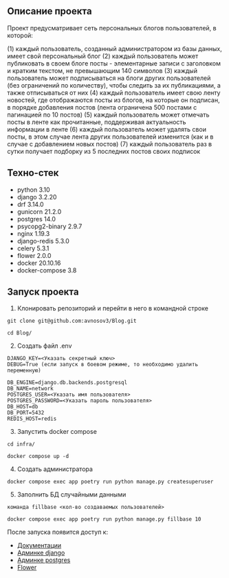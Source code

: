 ## Описание проекта
Проект предусматривает сеть персональных блогов пользователей, в которой:

(1) каждый пользователь, созданный администратором из базы данных, имеет свой персональный блог
(2) каждый пользователь может публиковать в своем блоге посты - элементарные записи с заголовком и кратким текстом, не превышающим 140 символов
(3) каждый пользователь может подписываться на блоги других пользователей (без ограничений по количеству), чтобы следить за их публикациями, а также отписываться от них
(4) каждый пользователь имеет свою ленту новостей, где отображаются посты из блогов, на которые он подписан, в порядке добавления постов (лента ограничена 500 постами с пагинацией по 10 постов)
(5) каждый пользователь может отмечать посты в ленте как прочитанные, поддерживая актуальность информации в ленте
(6) каждый пользователь может удалять свои посты, в этом случае лента других пользователей изменится (как и в случае с добавлением новых постов)
(7) каждый пользователь раз в сутки получает подборку из 5 последних постов своих подписок

## Техно-стек

* python 3.10
* django 3.2.20
* drf 3.14.0
* gunicorn 21.2.0
* postgres 14.0
* psycopg2-binary 2.9.7
* nginx 1.19.3
* django-redis 5.3.0
* celery 5.3.1
* flower 2.0.0
* docker 20.10.16
* docker-compose 3.8

## Запуск проекта

1. Клонировать репозиторий и перейти в него в командной строке
```
git clone git@github.com:avnosov3/Blog.git
```
```
cd Blog/
```
2. Создать файл .env

```
DJANGO_KEY=<Указать секретный ключ>
DEBUG=True (если запуск в боевом режиме, то необходимо удалить переменную)

DB_ENGINE=django.db.backends.postgresql
DB_NAME=network
POSTGRES_USER=<Указать имя пользователя>
POSTGRES_PASSWORD=<Указать пароль пользователя>
DB_HOST=db
DB_PORT=5432
REDIS_HOST=redis
```

3. Запустить docker compose
```
cd infra/
```
```
docker compose up -d
```
4. Создать администратора
```
docker compose exec app poetry run python manage.py createsuperuser
```
5. Заполнить БД случайными данными
```
команда fillbase <кол-во создаваемых пользователей>
```

```
docker compose exec app poetry run python manage.py fillbase 10
```

После запуска появится доступ к:
* [Документации](http://127.0.0.1/redoc/)
* [Админке django](http://127.0.0.1/admin/)
* [Админке postgres](http://127.0.0.1/adminer/)
* [Flower](http://127.0.0.1:5555/)
